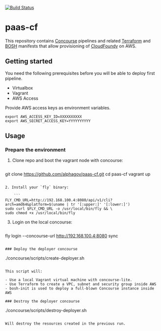 [![Build Status](https://api.travis-ci.org/alphagov/paas-cf.svg)](https://travis-ci.org/alphagov/paas-cf)

# paas-cf

This repository contains [Concourse](http://concourse.ci/) pipelines and
related [Terraform](https://terraform.io/) and [BOSH](https://bosh.io/) manifests
that allow provisioning of [CloudFoundy](https://www.cloudfoundry.org/) on AWS.

## Getting started

You need the following prerequisites before you will be able to deploy first pipeline.

* Virtualbox
* Vagrant
* AWS Access

Provide AWS access keys as environment variables.
```
export AWS_ACCESS_KEY_ID=XXXXXXXXXX
export AWS_SECRET_ACCESS_KEY=YYYYYYYYYY
```

## Usage

### Prepare the environment

1. Clone repo and boot the vagrant node with concourse:

    ```
git clone https://github.com/alphagov/paas-cf.git
cd paas-cf
vagrant up
```

2. Install your `fly` binary:

    ```
FLY_CMD_URL=http://192.168.100.4:8080/api/v1/cli?arch=amd64&platform=$(uname | tr '[:upper:]' '[:lower:]')
sudo curl $FLY_CMD_URL -o /usr/local/bin/fly && \
sudo chmod +x /usr/local/bin/fly
```

3. Login on the local concourse:

     ```
fly login --concourse-url http://192.168.100.4:8080 sync
```

### Deploy the deployer concourse

```
./concourse/scripts/create-deployer.sh
```

This script will:

- Use a local Vagrant virtual machine with concourse-lite.
- Use Terraform to create a VPC, subnet and security group inside AWS
- bosh-init is used to deploy a full-blown Concourse instance inside AWS

### Destroy the deployer concourse

```
./concourse/scripts/destroy-deployer.sh
```

Will destroy the resources created in the previous run.
